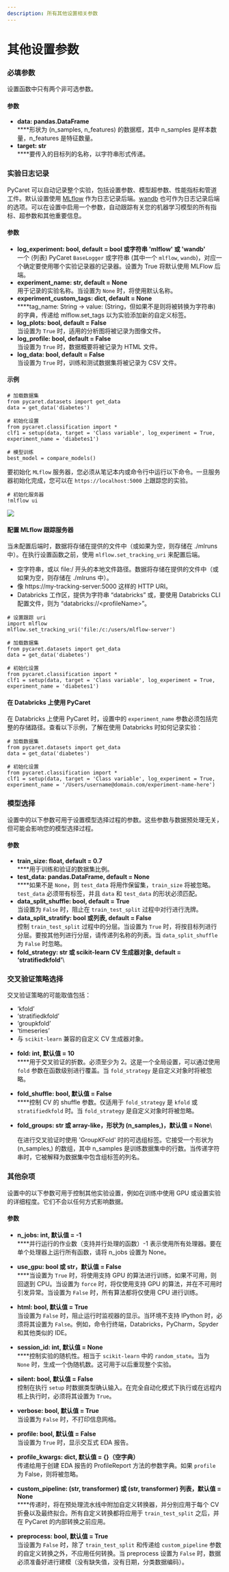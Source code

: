 ```yaml
---
description: 所有其他设置相关参数
---
```


# 其他设置参数

### 必填参数

设置函数中只有两个非可选参数。

#### 参数

* **data: pandas.DataFrame**\
  ****形状为 (n\_samples, n\_features) 的数据框，其中 n\_samples 是样本数量，n\_features 是特征数量。
* **target: str**\
  ****要传入的目标列的名称，以字符串形式传递。&#x20;

### 实验日志记录

PyCaret 可以自动记录整个实验，包括设置参数、模型超参数、性能指标和管道工件。默认设置使用 [MLflow](https://mlflow.org/) 作为日志记录后端。[wandb](https://wandb.ai/) 也可作为日志记录后端的选项。可以在设置中启用一个参数，自动跟踪有关您的机器学习模型的所有指标、超参数和其他重要信息。&#x20;

#### 参数

* **log\_experiment: bool, default = bool 或字符串 'mlflow' 或 'wandb'**\
  一个 (列表) PyCaret `BaseLogger` 或字符串 (其中一个 `mlflow`, `wandb`)，对应一个确定要使用哪个实验记录器的记录器。设置为 True 将默认使用 MLFlow 后端。
* **experiment\_name: str, default = None**\
  用于记录的实验名称。当设置为 `None` 时，将使用默认名称。
* **experiment\_custom\_tags: dict, default = None**\
  ****tag\_name: String -> value: (String，但如果不是则将被转换为字符串) 的字典，传递给 mlflow.set\_tags 以为实验添加新的自定义标签。
* **log\_plots: bool, default = False**\
  当设置为 `True` 时，适用的分析图将被记录为图像文件。
* **log\_profile: bool, default = False**\
  当设置为 `True` 时，数据概要将被记录为 HTML 文件。&#x20;
* **log\_data: bool, default = False**\
  当设置为 `True` 时，训练和测试数据集将被记录为 CSV 文件。

#### 示例

```
# 加载数据集
from pycaret.datasets import get_data
data = get_data('diabetes')

# 初始化设置
from pycaret.classification import *
clf1 = setup(data, target = 'Class variable', log_experiment = True, experiment_name = 'diabetes1')

# 模型训练
best_model = compare_models() 
```

要初始化 `MLflow` 服务器，您必须从笔记本内或命令行中运行以下命令。一旦服务器初始化完成，您可以在 `https://localhost:5000` 上跟踪您的实验。

```
# 初始化服务器
!mlflow ui
```

![](<../../.gitbook/assets/image (215) (1).png>)

#### 配置 MLflow 跟踪服务器

当未配置后端时，数据将存储在提供的文件中（或如果为空，则存储在 ./mlruns 中）。在执行设置函数之前，使用 `mlflow.set_tracking_uri` 来配置后端。

* 空字符串，或以 file:/ 开头的本地文件路径。数据将存储在提供的文件中（或如果为空，则存储在 ./mlruns 中）。
* 像 https://my-tracking-server:5000 这样的 HTTP URI。
* Databricks 工作区，提供为字符串 “databricks” 或，要使用 Databricks CLI 配置文件，则为 “databricks://\<profileName>”。

```
# 设置跟踪 uri 
import mlflow 
mlflow.set_tracking_uri('file:/c:/users/mlflow-server')

# 加载数据集
from pycaret.datasets import get_data
data = get_data('diabetes')

# 初始化设置
from pycaret.classification import *
clf1 = setup(data, target = 'Class variable', log_experiment = True, experiment_name = 'diabetes1')
```

#### 在 Databricks 上使用 PyCaret

在 Databricks 上使用 PyCaret 时，设置中的 `experiment_name` 参数必须包括完整的存储路径。查看以下示例，了解在使用 Databricks 时如何记录实验：

```
# 加载数据集
from pycaret.datasets import get_data
data = get_data('diabetes')

# 初始化设置
from pycaret.classification import *
clf1 = setup(data, target = 'Class variable', log_experiment = True, experiment_name = '/Users/username@domain.com/experiment-name-here')
```

### 模型选择

设置中的以下参数可用于设置模型选择过程的参数。这些参数与数据预处理无关，但可能会影响您的模型选择过程。

#### 参数

* **train\_size: float, default = 0.7**\
  ****用于训练和验证的数据集比例。&#x20;
* **test\_data: pandas.DataFrame, default = None**\
  ****如果不是 `None`，则 `test_data` 将用作保留集，`train_size` 将被忽略。`test_data` 必须带有标签，并且 `data` 和 `test_data` 的形状必须匹配。
* **data\_split\_shuffle: bool, default = True**\
  当设置为 `False` 时，阻止在 `train_test_split` 过程中对行进行洗牌。
* **data\_split\_stratify: bool 或列表, default = False**\
  控制 `train_test_split` 过程中的分层。当设置为 `True` 时，将按目标列进行分层。要按其他列进行分层，请传递列名称的列表。当 `data_split_shuffle` 为 `False` 时忽略。
* **fold\_strategy: str 或 scikit-learn** **CV 生成器对象, default = ‘stratifiedkfold’**\
### 交叉验证策略选择

交叉验证策略的可能取值包括：
- ‘kfold’
- ‘stratifiedkfold’
- ‘groupkfold’
- ‘timeseries’
- 与 `scikit-learn` 兼容的自定义 CV 生成器对象。

* **fold: int, 默认值 = 10**\
  ****用于交叉验证的折数。必须至少为 2。这是一个全局设置，可以通过使用 `fold` 参数在函数级别进行覆盖。当 `fold_strategy` 是自定义对象时将被忽略。

* **fold\_shuffle: bool, 默认值 = False**\
  ****控制 CV 的 shuffle 参数。仅适用于 `fold_strategy` 是 `kfold` 或 `stratifiedkfold` 时。当 `fold_strategy` 是自定义对象时将被忽略。

* **fold\_groups: str 或 array-like，形状为 (n\_samples,)，默认值 = None**\
  
  在进行交叉验证时使用 'GroupKFold' 时的可选组标签。它接受一个形状为 (n\_samples,) 的数组，其中 n\_samples 是训练数据集中的行数。当传递字符串时，它被解释为数据集中包含组标签的列名。

### 其他杂项

设置中的以下参数可用于控制其他实验设置，例如在训练中使用 GPU 或设置实验的详细程度。它们不会以任何方式影响数据。

#### 参数

* **n\_jobs: int, 默认值 = -1**\
  ****并行运行的作业数（支持并行处理的函数）-1 表示使用所有处理器。要在单个处理器上运行所有函数，请将 n\_jobs 设置为 None。

* **use\_gpu: bool 或 str，默认值 = False**\
  ****当设置为 `True` 时，将使用支持 GPU 的算法进行训练，如果不可用，则回退到 CPU。当设置为 `force` 时，将仅使用支持 GPU 的算法，并在不可用时引发异常。当设置为 `False` 时，所有算法都将仅使用 CPU 进行训练。

* **html: bool, 默认值 = True**\
  当设置为 `False` 时，阻止运行时监视器的显示。当环境不支持 IPython 时，必须将其设置为 `False`。例如，命令行终端，Databricks，PyCharm，Spyder 和其他类似的 IDE。

* **session\_id: int, 默认值 = None**\
  ****控制实验的随机性。相当于 `scikit-learn` 中的 `random_state`。当为 `None` 时，生成一个伪随机数。这可用于以后重现整个实验。

* **silent: bool, 默认值 = False**\
  控制在执行 `setup` 时数据类型确认输入。在完全自动化模式下执行或在远程内核上执行时，必须将其设置为 `True`。

* **verbose: bool, 默认值 = True**\
  当设置为 `False` 时，不打印信息网格。

* **profile: bool, 默认值 = False**\
  当设置为 `True` 时，显示交互式 EDA 报告。

* **profile\_kwargs: dict, 默认值 = {}（空字典）**\
  传递给用于创建 EDA 报告的 ProfileReport 方法的参数字典。如果 `profile` 为 False，则将被忽略。

* **custom\_pipeline: (str, transformer) 或 (str, transformer) 列表，默认值 = None**\
  ****传递时，将在预处理流水线中附加自定义转换器，并分别应用于每个 CV 折叠以及最终拟合。所有自定义转换都将应用于 `train_test_split` 之后，并在 PyCaret 的内部转换之前应用。

* **preprocess: bool, 默认值 = True**\
  当设置为 `False` 时，除了 `train_test_split` 和传递给 `custom_pipeline` 参数的自定义转换之外，不应用任何转换。当 preprocess 设置为 `False` 时，数据必须准备好进行建模（没有缺失值，没有日期，分类数据编码）。